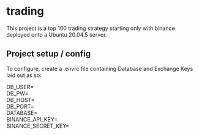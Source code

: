 # trading

This project is a top 100 trading strategy starting only with binance deployed onto a Ubuntu 20.04.5 server. 

## Project setup / config 

To configure, create a .envrc file containing Database and Exchange Keys laid out as so:

DB_USER=<br />
DB_PW=<br />
DB_HOST=<br />
DB_PORT=<br />
DATABASE=<br />
BINANCE_API_KEY=<br /> 
BINANCE_SECRET_KEY=<br />
